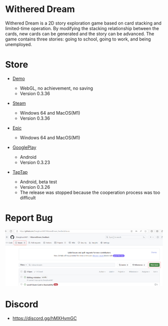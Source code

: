 # Withered Dream
Withered Dream is a 2D story exploration game based on card stacking and limited-time operation. By modifying the stacking relationship between the cards, new cards can be generated and the story can be advanced. The game contains three stories: going to school, going to work, and being unemployed.

# Store
- [Demo](https://zhanghuan0407.github.io/WizenedDream_Feedback/WizenedDream/)
  - WebGL, no achievement, no saving
  - Version 0.3.36

- [Steam](https://store.steampowered.com/app/2640600/_/)
  - Windows 64 and MacOS(M1)
  - Version 0.3.36

- [Epic](https://store.epicgames.com/zh-CN/p/wizened-dream-ec61c3)
  - Windows 64 and MacOS(M1)

- [GooglePlay](https://play.google.com/store/apps/details?id=com.ZhangHuan.WizenedDream)
  - Android
  - Version 0.3.23

- [TapTap]()
  - Android, beta test
  - Version 0.3.26
  - The release was stopped because the cooperation process was too difficult

# Report Bug
![ReportBug](ReportBug.png)

# Discord
- https://discord.gg/hMXHymGC